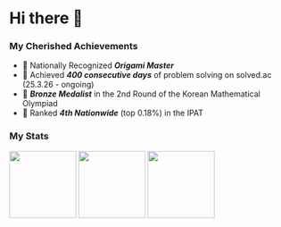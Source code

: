 # Hi there 👋


### My Cherished Achievements

- 🏅 Nationally Recognized ***Origami Master***
- 🥇 Achieved ***400 consecutive days*** of problem solving on solved.ac (25.3.26 - ongoing)
- 🥈 ***Bronze Medalist*** in the 2nd Round of the Korean Mathematical Olympiad
- 🥉 Ranked ***4th Nationwide*** (top 0.18%) in the IPAT


### My Stats

<img src="http://mazassumnida.wtf/api/v2/generate_badge?boj=dhtlq777" height="120"> <img src="https://github-readme-stats.vercel.app/api?username=DorianYellow&count_private=true&show_icons=true&theme=nord&hide_border=true" height="120"> <img src="https://github-readme-stats.vercel.app/api/top-langs/?username=DorianYellow&layout=compact&theme=nord&hide_border=true" height="120">


<!--
**DorianYellow/DorianYellow** is a ✨ _special_ ✨ repository because its `README.md` (this file) appears on your GitHub profile.

Here are some ideas to get you started:

- 🔭 I’m currently working on ...
- 🌱 I’m currently learning ...
- 👯 I’m looking to collaborate on ...
- 🤔 I’m looking for help with ...
- 💬 Ask me about ...
- 📫 How to reach me: ...
- 😄 Pronouns: ...
- ⚡ Fun fact: ...
-->
